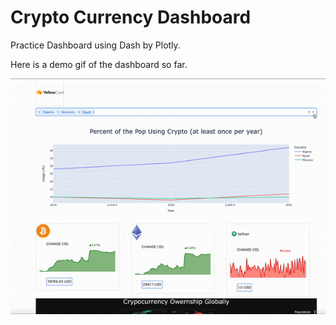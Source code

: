 # Crypto Currency Dashboard

Practice Dashboard using Dash by Plotly. 

Here is a demo gif of the dashboard so far. 

![](dash_demo.gif)
